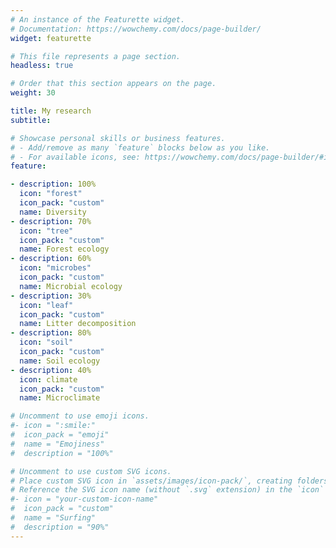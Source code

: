 ```yaml
---
# An instance of the Featurette widget.
# Documentation: https://wowchemy.com/docs/page-builder/
widget: featurette

# This file represents a page section.
headless: true

# Order that this section appears on the page.
weight: 30

title: My research
subtitle:

# Showcase personal skills or business features.
# - Add/remove as many `feature` blocks below as you like.
# - For available icons, see: https://wowchemy.com/docs/page-builder/#icons
feature:

- description: 100%
  icon: "forest"
  icon_pack: "custom"
  name: Diversity
- description: 70%
  icon: "tree"
  icon_pack: "custom"
  name: Forest ecology
- description: 60%
  icon: "microbes"
  icon_pack: "custom"
  name: Microbial ecology
- description: 30%
  icon: "leaf"
  icon_pack: "custom"
  name: Litter decomposition
- description: 80%
  icon: "soil"
  icon_pack: "custom"
  name: Soil ecology
- description: 40%
  icon: climate
  icon_pack: "custom"
  name: Microclimate

# Uncomment to use emoji icons.
#- icon = ":smile:"
#  icon_pack = "emoji"
#  name = "Emojiness"
#  description = "100%"  

# Uncomment to use custom SVG icons.
# Place custom SVG icon in `assets/images/icon-pack/`, creating folders if necessary.
# Reference the SVG icon name (without `.svg` extension) in the `icon` field.
#- icon = "your-custom-icon-name"
#  icon_pack = "custom"
#  name = "Surfing"
#  description = "90%"
---
```

